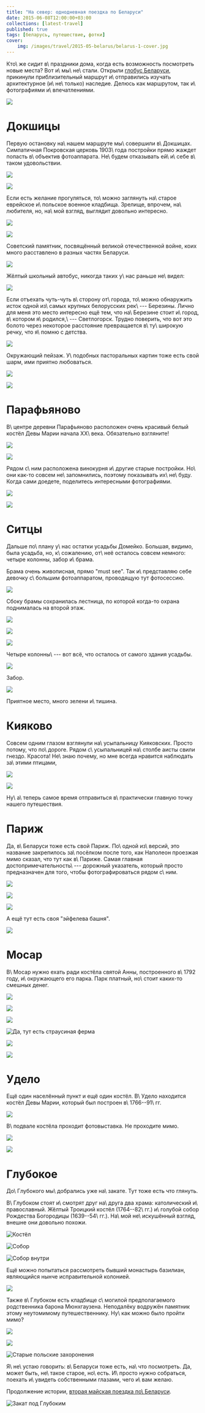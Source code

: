 ```yaml
---
title: "На север: однодневная поездка по Беларуси"
date: 2015-06-08T12:00:00+03:00
collections: [latest-travel]
published: true
tags: [беларусь, путешествие, фотки]
cover:
    img: /images/travel/2015-05-belarus/belarus-1-cover.jpg
---
```


Кто\ же сидит в\ праздники дома, когда есть возможность посмотреть новые места? Вот и\ мы\ не\ стали. Открыли [глобус
Беларуси][globus], прикинули приблизительный маршрут и\ отправились изучать архитектурное (и\ не\ только) наследие.
Делюсь как маршрутом, так и\ фотографиями и\ впечатлениями.

<!--more-->

![](iframe:https://www.google.com/maps/d/embed?mid=zTQrk0UsHD-w.kJ7CB88-uCNg)

# Докшицы

Первую остановку на\ нашем маршруте мы\ совершили в\ Докшицах. Симпатичная Покровская церковь 1903\ года постройки прямо
жаждет попасть в\ объектив фотоаппарата. Не\ будем отказывать ей\ и\ себе в\ таком удовольствии.

![](/images/travel/2015-05-belarus/dokshicy-church-1.jpg)

![](/images/travel/2015-05-belarus/dokshicy-church-2.jpg)

Если есть желание прогуляться, то\ можно заглянуть на\ старое еврейское и\ польское военное кладбища. Зрелище, впрочем,
на\ любителя, но, на\ мой взгляд, выглядит довольно интересно.

![](/images/travel/2015-05-belarus/dokshicy-graveyard-1.jpg)

![](/images/travel/2015-05-belarus/dokshicy-graveyard-2.jpg)

Советский памятник, посвящённый великой отечественной войне, коих много расставлено в разных частях Беларуси.

![](/images/travel/2015-05-belarus/dokshicy-soviet-memorial.jpg)

Жёлтый школьный автобус, никогда таких у\ нас раньше не\ видел:

![](/images/travel/2015-05-belarus/dokshicy-yellow-school-bus.jpg)

Если отъехать чуть-чуть в\ сторону от\ города, то\ можно обнаружить исток одной из\ самых крупных белорусских рек\ ---
Березины. Лично для меня это место интересно ещё тем, что на\ Березине стоит и\ город, в\ котором я\ родился,\ ---
Светлогорск. Трудно поверить, что вот это болото через некоторое расстояние превращается в\ ту\ широкую речку, что
я\ помню с детства.

![](/images/travel/2015-05-belarus/dokshicy-berezina-source-1.jpg)

Окружающий пейзаж. У\ подобных пасторальных картин тоже есть свой шарм, ими приятно любоваться.

![](/images/travel/2015-05-belarus/dokshicy-berezina-source-2.jpg)

![](/images/travel/2015-05-belarus/dokshicy-berezina-source-3.jpg)

# Парафьяново

В\ центре деревни Парафьяново расположен очень красивый белый костёл Девы Марии начала XX\ века. Обязательно взгляните!

![](/images/travel/2015-05-belarus/parafianovo-church-1.jpg)

![](/images/travel/2015-05-belarus/parafianovo-church-2.jpg)

Рядом с\ ним расположена винокурня и\ другие старые постройки. Но\ они как-то совсем не\ запомнились, поэтому показывать
их\ не\ буду. Когда сами доедете, поделитесь интересными фотографиями.

![](/images/travel/2015-05-belarus/parafianovo-1.jpg)

![](/images/travel/2015-05-belarus/parafianovo-2.jpg)

# Ситцы

Дальше по\ плану у\ нас остатки усадьбы Домейко. Большая, видимо, была усадьба, но, к\ сожалению, от\ неё осталось
совсем немного: четыре колонны, забор и\ брама.

Брама очень живописная, прямо "must see". Так и\ представляю себе девочку с\ большим фотоаппаратом, проводящую тут
фотосессию.

![](/images/travel/2015-05-belarus/sitcy-brama-1.jpg)

Сбоку брамы сохранилась лестница, по которой когда-то охрана поднималась на второй этаж.

![](/images/travel/2015-05-belarus/sitcy-brama-2.jpg)

![](/images/travel/2015-05-belarus/sitcy-brama-3.jpg)

![](/images/travel/2015-05-belarus/sitcy-brama-4.jpg)

Четыре колонны\ --- вот всё, что осталось от самого здания усадьбы.

![](/images/travel/2015-05-belarus/sitcy-columns.jpg)

Забор.

![](/images/travel/2015-05-belarus/sitcy-fence.jpg)

Приятное место, много зелени и\ тишина.

# Кияково

Совсем одним глазом взглянули на\ усыпальницу Кияковских. Просто потому, что по\ дороге. Рядом с\ усыпальницей
на\ столбе  аисты свили гнездо. Красота! Не\ знаю почему, но мне всегда нравится наблюдать за\ этими птицами,

![](/images/travel/2015-05-belarus/kiakovo-grave.jpg)

![](/images/travel/2015-05-belarus/kiakovo-stork.jpg)

Ну\ а\ теперь самое время отправиться в\ практически главную точку нашего путешествия.

# Париж

Да, в\ Беларуси тоже есть свой Париж. По\ одной из\ версий, это название закрепилось за\ посёлком после того, как
Наполеон проезжая мимо сказал, что тут как в\ Париже. Самая главная достопримечательность\ --- дорожный указатель,
который просто предназначен для того, чтобы фотографироваться рядом с\ ним.

![](/images/travel/2015-05-belarus/paris-sign-1.jpg)

![](/images/travel/2015-05-belarus/paris-sign-2.jpg)

![](/images/travel/2015-05-belarus/paris-sign-3.jpg)

А ещё тут есть своя "эйфелева башня".

![](/images/travel/2015-05-belarus/paris-eiffel-tower.jpg)

# Мосар

В\ Мосар нужно ехать ради костёла святой Анны, построенного в\ 1792 году, и\ окружающего его парка. Парк платный,
но\ стоит каких-то смешных денег.

![](/images/travel/2015-05-belarus/mosar-church.jpg)

![](/images/travel/2015-05-belarus/mosar-park-1.jpg)

![](/images/travel/2015-05-belarus/mosar-park-2.jpg)

![Да, тут есть страусиная ферма](/images/travel/2015-05-belarus/mosar-park-3.jpg)

![](/images/travel/2015-05-belarus/mosar-park-4.jpg)

![](/images/travel/2015-05-belarus/mosar-park-5.jpg)

# Удело

Ещё один населённый пункт и ещё один костёл. В\ Удело находится костёл Девы Марии, который был построен в\ 1766--91\ гг.

![](/images/travel/2015-05-belarus/udelo-1.jpg)

В\ подвале костёла проходит фотовыставка. Не проходите мимо.

![](/images/travel/2015-05-belarus/udelo-2.jpg)

![](/images/travel/2015-05-belarus/udelo-3.jpg)

# Глубокое

До\ Глубокого мы\ добрались уже на\ закате. Тут тоже есть что глянуть.

В\ Глубоком стоят и\ смотрят друг на\ друга два храма: католический и\ православный. Жёлтый Троицкий костёл
(1764--82\ гг.) и\ голубой собор Рождества Богородицы (1639--54\ гг.). На\ мой не\ искушённый взгляд, внешне они
довольно похожи.

![Костёл](/images/travel/2015-05-belarus/glubokoe-church-1.jpg)

![Собор](/images/travel/2015-05-belarus/glubokoe-church-2.jpg)

![Собор внутри](/images/travel/2015-05-belarus/glubokoe-church-3.jpg)

Ещё можно попытаться рассмотреть бывший монастырь базилиан, являющийся нынче исправительной колонией.

![](/images/travel/2015-05-belarus/glubokoe-monastery.jpg)

Также в\ Глубоком есть кладбище с\ могилой предполагаемого родственника барона Мюнхгаузена. Неподалёку водружён
памятник этому неутомимому путешественнику. Ну\ как можно было пройти мимо?

![](/images/travel/2015-05-belarus/glubokoe-statue.jpg)

![](/images/travel/2015-05-belarus/glubokoe-graveyard-1.jpg)

![Старые польские захоронения](/images/travel/2015-05-belarus/glubokoe-graveyard-2.jpg)

Я\ не\ устаю говорить: в\ Беларуси тоже есть, на\ что посмотреть. Да, может быть, не\ такое старое, но\ есть. И\ просто
нужно собраться, поехать и\ увидеть собственными глазами, чего и\ вам желаю.

Продолжение истории, [вторая майская поездка по\ Беларуси][part-2].

![Закат под Глубоким](/images/travel/2015-05-belarus/glubokoe-sunset.jpg)

[globus]: http://globus.tut.by/
[part-2]: /post/belarus-2015-2/
